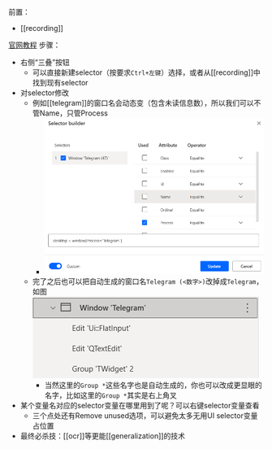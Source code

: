 前置：
- [[recording]]

[官网教程](https://docs.microsoft.com/zh-cn/power-automate/desktop-flows/build-custom-selectors?msclkid=a261a4abcef311ec95ccac0f23ce2c68)
步骤：
- 右侧“三叠”按钮
  - 可以直接新建selector（按要求`Ctrl+左键`）选择，或者从[[recording]]中找到现有selector
- 对selector修改
  - 例如[[telegram]]的窗口名会动态变（包含未读信息数），所以我们可以不管Name，只管Process
    - ![](selector-builder.png)
  - 完了之后也可以把自动生成的窗口名`Telegram (<数字>)`改掉成`Telegram`，如图![](selector-builder-rename-window.png)
    - 当然这里的`Group *`这些名字也是自动生成的，你也可以改成更显眼的名字，比如这里的`Group *`其实是右上角叉
- 某个变量名对应的selector变量在哪里用到了呢？可以右键selector变量查看
  - 三个点处还有Remove unused选项，可以避免太多无用UI selector变量占位置
- 最终必杀技：[[ocr]]等更能[[generalization]]的技术